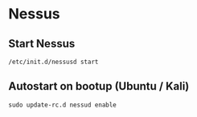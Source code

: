 # Nessus

## Start Nessus
```
/etc/init.d/nessusd start
```

## Autostart on bootup (Ubuntu / Kali)
```
sudo update-rc.d nessud enable
```